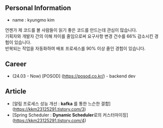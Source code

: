 ## Personal Information
- name : kyungmo kim

언젠가 제 코드를 볼 사람들이 읽기 좋은 코드를 만드는데 관심이 많습니다. </br>
기획자와 개발자 간의 이해 차이를 줄임으로써 요구사항 변경 건수를 66% 감소시킨 경험이 있습니다. </br>
반복되는 작업을 자동화하여 배포 프로세스를 90% 이상 줄인 경험이 있습니다.
## Career
- (24.03 - Now) [POSOD] (https://posod.co.kr/) - backend dev

## Article
- [알림 프로세스 성능 개선 : **kafka** 를 통한 느슨한 결합] (https://kkm23125291.tistory.com/3)
- [Spring Scheduler : **Dynamic Scheduler**로의 커스터마이징] (https://kkm23125291.tistory.com/4)
